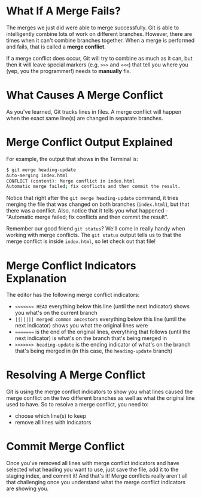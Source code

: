 # What If A Merge Fails?
The merges we just did were able to merge successfully. Git is able to intelligently combine lots of work on different branches. However, there are times when it can't combine branches together. When a merge is performed and fails, that is called a **merge conflict**.

If a merge conflict does occur, Git will try to combine as much as it can, but then it will leave special markers (e.g. `>>>` and `<<<`) that tell you where you (yep, you the programmer!) needs to **manually** fix.


# What Causes A Merge Conflict
As you've learned, Git tracks lines in files. A merge conflict will happen when the exact same line(s) are changed in separate branches.

# Merge Conflict Output Explained
For example, the output that shows in the Terminal is:
```sh
$ git merge heading-update 
Auto-merging index.html
CONFLICT (content): Merge conflict in index.html
Automatic merge failed; fix conflicts and then commit the result.
```

Notice that right after the `git merge heading-update` command, it tries merging the file that was changed on both branches (`index.html`), but that there was a conflict. Also, notice that it tells you what happened - "Automatic merge failed; fix conflicts and then commit the result".

Remember our good friend `git status`? We'll come in really handy when working with merge conflicts.
The `git status` output tells us to that the merge conflict is inside `index.html`, so let check out that file!


# Merge Conflict Indicators Explanation
The editor has the following merge conflict indicators:

* `<<<<<<< HEAD` everything below this line (until the next indicator) shows you what's on the current branch
* `||||||| merged common ancestors` everything below this line (until the next indicator) shows you what the original lines were
* `=======` is the end of the original lines, everything that follows (until the next indicator) is what's on the branch that's being merged in
* `>>>>>>> heading-update` is the ending indicator of what's on the branch that's being merged in (in this case, the `heading-update` branch)


# Resolving A Merge Conflict
Git is using the merge conflict indicators to show you what lines caused the merge conflict on the two different branches as well as what the original line used to have. So to resolve a merge conflict, you need to:
* choose which line(s) to keep
* remove all lines with indicators


# Commit Merge Conflict
Once you've removed all lines with merge conflict indicators and have selected what heading you want to use, just save the file, add it to the staging index, and commit it! And that's it! Merge conflicts really aren't all that challenging once you understand what the merge conflict indicators are showing you.


